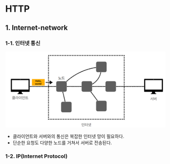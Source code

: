 # HTTP

## 1. Internet-network

### 1-1. 인터넷 통신

![인터넷망](image/인터넷망.jpg)
* 클라이언트와 서버와의 통신은 복잡한 인터넷 망이 필요하다.
* 단순한 요청도 다양한 노드를 거쳐서 서버로 전송된다.         


### 1-2. IP(Internet Protocol)
